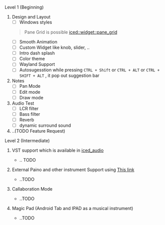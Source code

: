 Level 1 (Beginning)

1. Design and Layout 
    - [ ] Windows styles
   >Pane Grid is possible [iced::widget::pane_grid](https://docs.rs/iced/latest/iced/widget/pane_grid/index.html)
    - [ ] Smooth Animation 
    - [ ] Custom Widget like knob, slider, .. 
    - [ ] Intro dash splash 
    - [ ] Color theme 
    - [ ] Wayland Support 
    - [ ] Autosugesstion while pressing `CTRL + Shift` or `CTRL + ALT` or `CTRL + SHIFT + ALT` , it pop out suggestion bar 

2. Notes
   - [ ] Pan Mode
   - [ ] Edit mode 
   - [ ] Draw mode 

3. Audio Test
    - [ ] LCR filter
    - [ ] Bass filter
    - [ ] Reverb
    - [ ] dynamic surround sound
        
4. ..(TODO Feature Request)

Level 2 (Intermediate)
1. VST support which is available in [iced_audio](https://github.com/iced-rs/iced_audio)
   * .. TODO
   
2. External Paino and other instrument Support using [This link](https://rust.audio/)
   * ..TODO

3. Callaboration Mode
   * ..TODO

4. Magic Pad (Android Tab and IPAD as a musical instrument)
   * ..TODO
